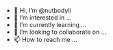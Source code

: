 - 👋 Hi, I’m @nutbodyli
- 👀 I’m interested in ...
- 🌱 I’m currently learning ...
- 💞️ I’m looking to collaborate on ...
- 📫 How to reach me ...

<!---
nutbodyli/nutbodyli is a ✨ special ✨ repository because its `README.md` (this file) appears on your GitHub profile.
You can click the Preview link to take a look at your changes.
--->
